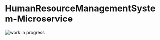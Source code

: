 # HumanResourceManagementSystem-Microservice

![work in progress](![image](https://user-images.githubusercontent.com/61317042/233301717-f392c28f-e192-4ce4-b784-d0815680b749.png))
